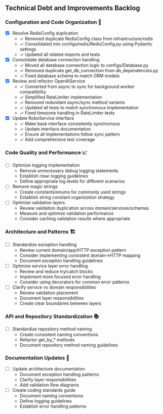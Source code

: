 ## Technical Debt and Improvements Backlog

### Configuration and Code Organization 🔧
- [x] Resolve RedisConfig duplication
  - ✓ Removed duplicate RedisConfig class from infrastructure/redis
  - ✓ Consolidated into configs/redis/RedisConfig.py using Pydantic settings
  - ✓ Updated all related imports and tests
- [x] Consolidate database connection handling
  - ✓ Moved all database connection logic to configs/Database.py
  - ✓ Removed duplicate get_db_connection from db_dependencies.py
  - ✓ Fixed database schema to match ORM models
- [x] Review and refactor OpenAIService
  - ✓ Converted from async to sync for background worker compatibility
  - ✓ Simplified RateLimiter implementation
  - ✓ Removed redundant async/sync method variants
  - ✓ Updated all tests to match synchronous implementation
  - ✓ Fixed timezone handling in RateLimiter tests
- [x] Update RoboService interface
  - ✓ Make base interface consistently synchronous
  - ✓ Update interface documentation
  - ✓ Ensure all implementations follow sync pattern
  - ✓ Add comprehensive test coverage

### Code Quality and Performance 📈
- [ ] Optimize logging implementation
  - Remove unnecessary debug logging statements
  - Establish clear logging guidelines
  - Define appropriate log levels for different scenarios
- [ ] Remove magic strings
  - Create constants/enums for commonly used strings
  - Establish string constant organization strategy
- [ ] Optimize validation layers
  - Review validation duplication across domain/services/schemas
  - Measure and optimize validation performance
  - Consider caching validation results where appropriate

### Architecture and Patterns 🏗
- [ ] Standardize exception handling
  - Review current domain/app/HTTP exception pattern
  - Consider implementing consistent domain->HTTP mapping
  - Document exception handling guidelines
- [ ] Optimize service layer error handling
  - Review and reduce try/catch blocks
  - Implement more focused error handling
  - Consider using decorators for common error patterns
- [ ] Clarify service vs domain responsibilities
  - Review validation placement
  - Document layer responsibilities
  - Create clear boundaries between layers

### API and Repository Standardization 📚
- [ ] Standardize repository method naming
  - Create consistent naming conventions
  - Refactor get_by_* methods
  - Document repository method naming guidelines

### Documentation Updates 📝
- [ ] Update architecture documentation
  - Document exception handling patterns
  - Clarify layer responsibilities
  - Add validation flow diagrams
- [ ] Create coding standards guide
  - Document naming conventions
  - Define logging guidelines
  - Establish error handling patterns
